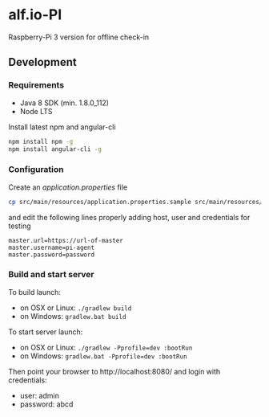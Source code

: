 # alf.io-PI
Raspberry-Pi 3 version for offline check-in

## Development

### Requirements

* Java 8 SDK (min. 1.8.0_112)
* Node LTS

Install latest npm and angular-cli

```bash
npm install npm -g
npm install angular-cli -g
```

### Configuration

Create an *application.properties* file

```bash
cp src/main/resources/application.properties.sample src/main/resources/application.properties
```

and edit the following lines properly adding host, user and credentials for testing

```
master.url=https://url-of-master
master.username=pi-agent
master.password=password
```

### Build and start server

To build launch:

* on OSX or Linux: `./gradlew build`
* on Windows: `gradlew.bat build`

To start server launch:

* on OSX or Linux: `./gradlew -Pprofile=dev :bootRun`
* on Windows: `gradlew.bat -Pprofile=dev :bootRun`

Then point your browser to http://localhost:8080/ and login with credentials:

* user: admin
* password: abcd

